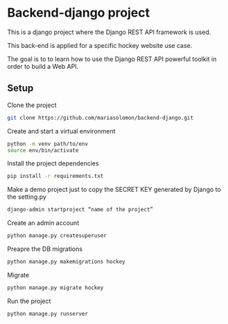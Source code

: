 # Backend-django project
This is a django project where the Django REST API framework is used.

This back-end is applied for a specific hockey website use case.

The goal is to to learn how to use the Django REST API powerful toolkit in order to build a Web API.

## Setup 
Clone the project
```bash
git clone https://github.com/mariasolomon/backend-django.git
```
Create and start a virtual environment
```bash
python -m venv path/to/env
source env/bin/activate
```
Install the project dependencies
```bash
pip install -r requirements.txt
```
Make a demo project just to copy the SECRET KEY generated by Django to the setting.py
```bash
django-admin startproject “name of the project”
```
Create an admin account
```bash
python manage.py createsuperuser
```
Preapre the DB migrations
```bash
python manage.py makemigrations hockey
```
Migrate 
```bash
python manage.py migrate hockey
```
Run the project 
```bash
python manage.py runserver 
```
